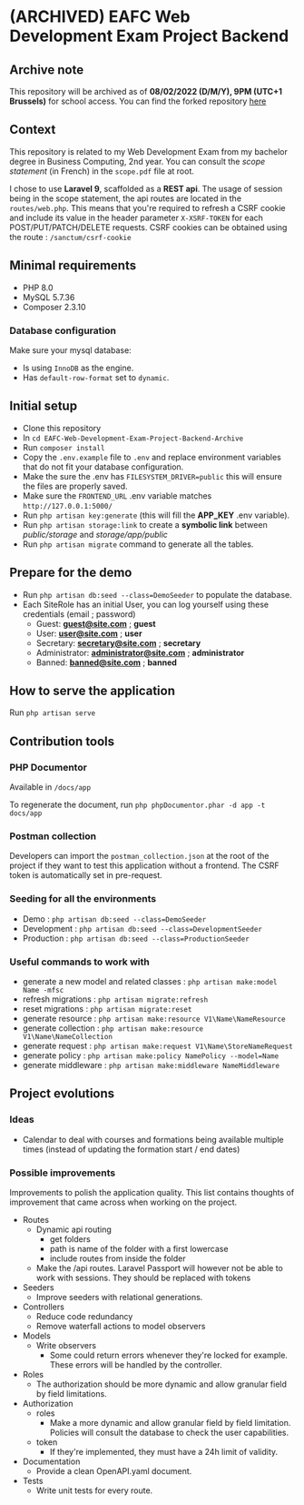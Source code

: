 # (ARCHIVED) EAFC Web Development Exam Project Backend

## Archive note

This repository will be archived as of **08/02/2022 (D/M/Y), 9PM (UTC+1 Brussels)** for school access.
You can find the forked repository [here](https://github.com/PinsonJulien/EAFC-Web-Development-Exam-Project-Backend)

## Context 

This repository is related to my Web Development Exam from my bachelor degree in Business Computing, 2nd year.
You can consult the *scope statement* (in French) in the `scope.pdf` file at root.

I chose to use **Laravel 9**, scaffolded as a **REST api**.
The usage of session being in the scope statement, the api routes are located in the `routes/web.php`.
This means that you're required to refresh a CSRF cookie and include its value in the header parameter `X-XSRF-TOKEN` for each POST/PUT/PATCH/DELETE requests.
CSRF cookies can be obtained using the route : `/sanctum/csrf-cookie`

## Minimal requirements

- PHP 8.0
- MySQL 5.7.36
- Composer 2.3.10

### Database configuration

Make sure your mysql database:
- Is using `InnoDB` as the engine.
- Has `default-row-format` set to `dynamic`.

## Initial setup

- Clone this repository
- In `cd EAFC-Web-Development-Exam-Project-Backend-Archive`
- Run `composer install`
- Copy the `.env.example` file to `.env` and replace environment variables that do not fit your database configuration.
- Make the sure the .env has `FILESYSTEM_DRIVER=public` this will ensure the files are properly saved.
- Make sure the `FRONTEND_URL` .env variable matches `http://127.0.0.1:5000/`
- Run `php artisan key:generate` (this will fill the **APP_KEY** .env variable).
- Run `php artisan storage:link` to create a **symbolic link** between *public/storage* and *storage/app/public*
- Run `php artisan migrate` command to generate all the tables.

## Prepare for the demo

- Run `php artisan db:seed --class=DemoSeeder` to populate the database.
- Each SiteRole has an initial User, you can log yourself using these credentials (email ; password)
  - Guest: **guest@site.com** ; **guest**
  - User: **user@site.com** ; **user**
  - Secretary: **secretary@site.com** ; **secretary**
  - Administrator: **administrator@site.com** ; **administrator**
  - Banned: **banned@site.com** ; **banned**

## How to serve the application

Run `php artisan serve`

## Contribution tools

### PHP Documentor

Available in `/docs/app`

To regenerate the document, run `php phpDocumentor.phar -d app -t docs/app`

### Postman collection

Developers can import the `postman_collection.json` at the root of the project if they want to test this application without a frontend.
The CSRF token is automatically set in pre-request.

### Seeding for all the environments

- Demo : `php artisan db:seed --class=DemoSeeder`
- Development : `php artisan db:seed --class=DevelopmentSeeder`
- Production : `php artisan db:seed --class=ProductionSeeder`

### Useful commands to work with

- generate a new model and related classes : `php artisan make:model Name -mfsc`
- refresh migrations : `php artisan migrate:refresh`
- reset migrations : `php artisan migrate:reset`
- generate resource : `php artisan make:resource V1\Name\NameResource`
- generate collection : `php artisan make:resource V1\Name\NameCollection`
- generate request : `php artisan make:request V1\Name\StoreNameRequest`
- generate policy : `php artisan make:policy NamePolicy --model=Name`
- generate middleware : `php artisan make:middleware NameMiddleware`

## Project evolutions

### Ideas

- Calendar to deal with courses and formations being available multiple times (instead of updating the formation start / end dates)

### Possible improvements

Improvements to polish the application quality.
This list contains thoughts of improvement that came across when working on the project.

- Routes
  - Dynamic api routing
    - get folders
    - path is name of the folder with a first lowercase
    - include routes from inside the folder
  - Make the /api routes. Laravel Passport will however not be able to work with sessions. They should be replaced with tokens
- Seeders
  - Improve seeders with relational generations.
- Controllers
  - Reduce code redundancy
  - Remove waterfall actions to model observers
- Models
  - Write observers
    - Some could return errors whenever they're locked for example. These errors will be handled by the controller.
- Roles
  - The authorization should be more dynamic and allow granular field by field limitations.
- Authorization
  - roles
    - Make a more dynamic and allow granular field by field limitation. Policies will consult the database to check the user capabilities.
  - token
    - If they're implemented, they must have a 24h limit of validity.
- Documentation
  - Provide a clean OpenAPI.yaml document.
- Tests
  - Write unit tests for every route.

